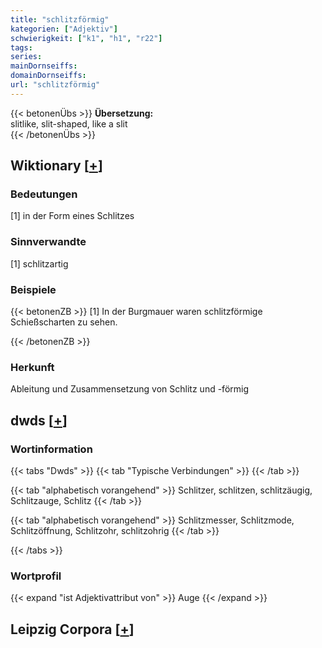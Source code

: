```yaml
---
title: "schlitzförmig"
kategorien: ["Adjektiv"]
schwierigkeit: ["k1", "h1", "r22"]
tags:
series:
mainDornseiffs:
domainDornseiffs:
url: "schlitzförmig"
---
```


{{< betonenÜbs >}}
**Übersetzung:**  
slitlike, slit-shaped, like a slit  
{{< /betonenÜbs >}}

## Wiktionary [[+](https://de.wiktionary.org/wiki/schlitzförmig)]

### Bedeutungen
[1] in der Form eines Schlitzes  

### Sinnverwandte
[1] schlitzartig  

### Beispiele
{{< betonenZB >}}
[1] In der Burgmauer waren schlitzförmige Schießscharten zu sehen.  

{{< /betonenZB >}}
### Herkunft
Ableitung und Zusammensetzung von Schlitz und -förmig  



## dwds [[+](https://www.dwds.de/wb/schlitzförmig)]

### Wortinformation
{{< tabs "Dwds" >}}
{{< tab "Typische Verbindungen" >}}
{{< /tab >}}

{{< tab "alphabetisch vorangehend" >}}
Schlitzer, schlitzen, schlitzäugig, Schlitzauge, Schlitz
{{< /tab >}}

{{< tab "alphabetisch vorangehend" >}}
Schlitzmesser, Schlitzmode, Schlitzöffnung, Schlitzohr, schlitzohrig
{{< /tab >}}

{{< /tabs >}}

### Wortprofil
{{< expand "ist Adjektivattribut von" >}} Auge {{< /expand >}}

## Leipzig Corpora [[+](https://corpora.uni-leipzig.de/en/res?word=schlitzförmig&corpusId=deu_newscrawl-public_2018)]

